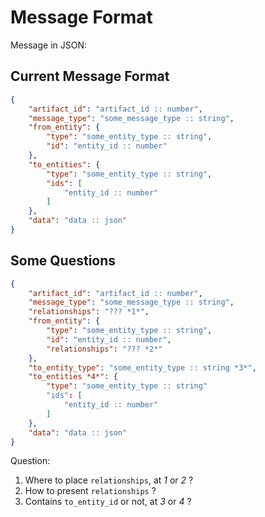# Message Format

Message in JSON:

## Current Message Format

```json
{
    "artifact_id": "artifact_id :: number",
    "message_type": "some_message_type :: string",
    "from_entity": {
        "type": "some_entity_type :: string",
        "id": "entity_id :: number"
    },
    "to_entities": {
        "type": "some_entity_type :: string",
        "ids": [
            "entity_id :: number"
        ]
    },
    "data": "data :: json"
}
```

## Some Questions

```json
{
    "artifact_id": "artifact_id :: number",
    "message_type": "some_message_type :: string",
    "relationships": "??? *1*",
    "from_entity": {
        "type": "some_entity_type :: string",
        "id": "entity_id :: number",
        "relationships": "??? *2*"
    },
    "to_entity_type": "some_entity_type :: string *3*",
    "to_entities *4*": {
        "type": "some_entity_type :: string"
        "ids": [
            "entity_id :: number"
        ]
    },
    "data": "data :: json"
}
```

Question:

1. Where to place `relationships`, at *1* or *2* ?
2. How to present `relationships` ?
3. Contains `to_entity_id` or not, at *3* or *4* ?

